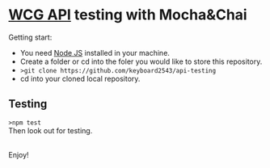 # [WCG API](https://github.com/WorldClassProgrammers/Government-APIs) testing with Mocha&Chai

Getting start:
- You need [Node JS](https://nodejs.org/) installed in your machine.
- Create a folder or cd into the foler you would like to store this repository.
- `>git clone https://github.com/keyboard2543/api-testing`
- cd into your cloned local repository.

## Testing
`>npm test`<br>
Then look out for testing.<br><br>

Enjoy!